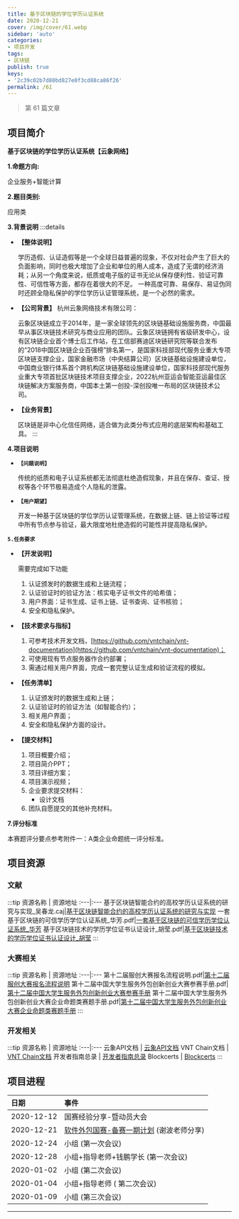 ```yaml
---
title: 基于区块链的学位学历认证系统
date: 2020-12-21
cover: /img/cover/61.webp
sidebar: 'auto'
categories:
- 项目开发
tags:
- 区块链
publish: true
keys:
- '2c39c02b7d80bd827e0f3cd88ca86f26'
permalink: /61
---
```


> 第 61 篇文章
<!-- more -->
## 项目简介
**基于区块链的学位学历认证系统【云象网络】**

**1.命题方向:** 

企业服务+智能计算

**2.题目类别:** 

应用类

**3.背景说明**
:::details

- **【整体说明】**

    学历造假、认证造假等是一个全球日益普遍的现象，不仅对社会产生了巨大的负面影响，同时也极大增加了企业和单位的用人成本，造成了无谓的经济消耗；从另一个角度来说，纸质或电子版的证书无论从保存便利性、验证可靠性、可信性等方面，都存在着很大的不足。
一种高度可靠、易保存、易证伪同时还顾全隐私保护的学位学历认证管理系统，是一个必然的需求。

- **【公司背景】**
    杭州云象网络技术有限公司：

    云象区块链成立于2014年，是一家全球领先的区块链基础设施服务商，中国最早从事区块链技术研究与商业应用的团队。云象区块链拥有省级研发中心，设有区块链企业首个博士后工作站，在工信部赛迪区块链研究院等联合发布的“2018中国区块链企业百强榜”排名第一，是国家科技部现代服务业重大专项区块链支撑企业，国家金融市场（中央结算公司）区块链基础设施建设单位，中国商业银行体系首个跨机构区块链基础设施建设单位，国家科技部现代服务业重大专项首批区块链技术项目支撑企业，2022杭州亚运会智能亚运最佳区块链解决方案服务商，中国本土第一创投-深创投唯一布局的区块链技术公司。
- **【业务背景】**

    区块链是非中心化信任网络，适合做为此类分布式应用的底层架构和基础工具。
:::

**4.项目说明**

- **`【问题说明】`**

    传统的纸质和电子认证系统都无法彻底杜绝造假现象，并且在保存、查证、授权等各个环节极易造成个人隐私的泄露。

- **`【用户期望】`**

    开发一种基于区块链的学位学历认证管理系统，在数据上链、链上验证等过程中所有节点参与验证，最大限度地杜绝造假的可能性并提高隐私保护。

**`5.任务要求`**
- **【开发说明】**

    需要完成如下功能
    1. 认证颁发时的数据生成和上链流程；
    2. 认证验证时的验证方法：核实电子证书文件的哈希值；
    3. 用户界面：证书生成、证书上链、证书查询、证书核验；
    4. 安全和隐私保护。

- **【技术要求与指标】**

    1. 可参考技术开发文档，[https://github.com/vntchain/vnt-documentation](https://github.com/vntchain/vnt-documentation)；
    2. 可使用现有节点服务器作合约部署；
    3. 需通过相关用户界面，完成一套完整认证生成和验证流程的模拟。

- **【任务清单】**

    1. 认证颁发时的数据生成和上链；
    2. 认证验证时的验证方法（如智能合约）；
    3. 相关用户界面；
    4. 安全和隐私保护方面的设计。

- **【提交材料】**

    1. 项目概要介绍；
    2. 项目简介PPT；
    3. 项目详细方案；
    4. 项目演示视频；
    5. 企业要求提交材料：
        - 设计文档
    6. 团队自愿提交的其他补充材料。
    
**7.评分标准**

本赛题评分要点参考附件一：A类企业命题统一评分标准。
## 项目资源
### 文献
:::tip
资源名称 | 资源地址
:---|:---
基于区块链智能合约的高校学历认证系统的研究与实现_吴春龙.caj|[基于区块链智能合约的高校学历认证系统的研究与实现](https://drive.zk123.top/api/v3/file/source/832/%E5%9F%BA%E4%BA%8E%E5%8C%BA%E5%9D%97%E9%93%BE%E6%99%BA%E8%83%BD%E5%90%88%E7%BA%A6%E7%9A%84%E9%AB%98%E6%A0%A1%E5%AD%A6%E5%8E%86%E8%AE%A4%E8%AF%81%E7%B3%BB%E7%BB%9F%E7%9A%84%E7%A0%94%E7%A9%B6%E4%B8%8E%E5%AE%9E%E7%8E%B0_%E5%90%B4%E6%98%A5%E9%BE%99.caj?sign=D9z9U_MLTgWzwiO6Hhe6msNNcgIC5c7kQfQqv_0XUQU%3D%3A0)
一套基于区块链的可信学历学位认证系统_华芳.pdf|[一套基于区块链的可信学历学位认证系统_华芳](https://drive.zk123.top/api/v3/file/source/833/%E4%B8%80%E5%A5%97%E5%9F%BA%E4%BA%8E%E5%8C%BA%E5%9D%97%E9%93%BE%E7%9A%84%E5%8F%AF%E4%BF%A1%E5%AD%A6%E5%8E%86%E5%AD%A6%E4%BD%8D%E8%AE%A4%E8%AF%81%E7%B3%BB%E7%BB%9F_%E5%8D%8E%E8%8A%B3.pdf?sign=-K51k5evtWfKIQzGzycdPd2klao043mpcV1lg4KSyXI%3D%3A0)
基于区块链技术的学历学位证书认证设计_胡莹.pdf|[基于区块链技术的学历学位证书认证设计_胡莹](https://drive.zk123.top/api/v3/file/source/834/%E5%9F%BA%E4%BA%8E%E5%8C%BA%E5%9D%97%E9%93%BE%E6%8A%80%E6%9C%AF%E7%9A%84%E5%AD%A6%E5%8E%86%E5%AD%A6%E4%BD%8D%E8%AF%81%E4%B9%A6%E8%AE%A4%E8%AF%81%E8%AE%BE%E8%AE%A1_%E8%83%A1%E8%8E%B9.pdf?sign=1DdexrUMjq1Lmq3fjTHwNArtJQz8O05Qpr0xkI7Wpoo%3D%3A0)
:::

### 大赛相关
:::tip
资源名称 | 资源地址
:---|:---
第十二届服创大赛报名流程说明.pdf|[第十二届服创大赛报名流程说明](https://drive.zk123.top/api/v3/file/source/835/03-%E7%AC%AC%E5%8D%81%E4%BA%8C%E5%B1%8A%E6%9C%8D%E5%88%9B%E5%A4%A7%E8%B5%9B%E6%8A%A5%E5%90%8D%E6%B5%81%E7%A8%8B%E8%AF%B4%E6%98%8E.pdf?sign=s9pl-GeOLGmqj8nww1bMtwls_IeetaSRomGWRWme8bk%3D%3A0)
第十二届中国大学生服务外包创新创业大赛参赛手册.pdf|[第十二届中国大学生服务外包创新创业大赛参赛手册](https://drive.zk123.top/api/v3/file/source/836/01-%E7%AC%AC%E5%8D%81%E4%BA%8C%E5%B1%8A%E4%B8%AD%E5%9B%BD%E5%A4%A7%E5%AD%A6%E7%94%9F%E6%9C%8D%E5%8A%A1%E5%A4%96%E5%8C%85%E5%88%9B%E6%96%B0%E5%88%9B%E4%B8%9A%E5%A4%A7%E8%B5%9B%E5%8F%82%E8%B5%9B%E6%89%8B%E5%86%8C.pdf?sign=884unCzkgZQD241JDAvNjGhIJYBdsoswo_6bdxuJSko%3D%3A0)
第十二届中国大学生服务外包创新创业大赛企业命题类赛题手册.pdf|[第十二届中国大学生服务外包创新创业大赛企业命题类赛题手册](https://drive.zk123.top/api/v3/file/source/837/%E7%AC%AC%E5%8D%81%E4%BA%8C%E5%B1%8A%E4%B8%AD%E5%9B%BD%E5%A4%A7%E5%AD%A6%E7%94%9F%E6%9C%8D%E5%8A%A1%E5%A4%96%E5%8C%85%E5%88%9B%E6%96%B0%E5%88%9B%E4%B8%9A%E5%A4%A7%E8%B5%9B%E4%BC%81%E4%B8%9A%E5%91%BD%E9%A2%98%E7%B1%BB%E8%B5%9B%E9%A2%98%E6%89%8B%E5%86%8C.pdf?sign=sGkkSyljeb8IsAOUJ8or_08ise6yZI1g1O6nB2h5mAA%3D%3A0)
:::
### 开发相关
:::tip
资源名称 | 资源地址
:---|:---
云象API文档 | [云象API文档](https://github.com/vntchain/vnt.js/blob/master/doc/api-reference.md)
VNT Chain文档 | [VNT Chain文档](https://github.com/vntchain/vnt-documentation/tree/master/developer-guide)
开发者指南总录 | [开发者指南总录](https://scan.vntchain.io/developer)
Blockcerts | [Blockcerts](https://github.com/blockchain-certificates)
:::

## 项目进程
日期 | 事件
:---|:---
2020-12-12  | 国赛经验分享-暨动员大会
2020-12-21  | [软件外包国赛-备赛一期计划](https://www.notion.so/0e274d6217ac4fc89fb609e18f704843) (谢波老师分享)
2020-12-24  | 小组 (第一次会议)
2020-12-28  | 小组+指导老师+钱鹏学长 (第一次会议)
2020-01-02  | 小组 (第二次会议)
2020-01-04  | 小组+指导老师 ( 第二次会议)
2020-01-09  | 小组 (第三次会议)
****




